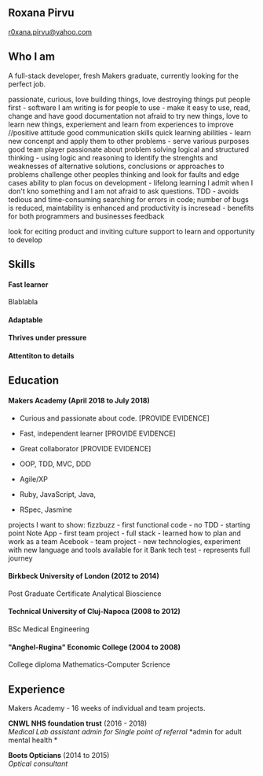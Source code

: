 ## Roxana Pirvu
r0xana.pirvu@yahoo.com

## Who I am
A full-stack developer, fresh Makers graduate, currently looking for the perfect job.


passionate, curious, love building things, love destroying things
put people first - software I am writing is for people to use - make it easy to use, read, change and have good documentation
not afraid to try new things, love to learn new things, experiement and learn from experiences to improve
//positive attitude
good communication skills
quick learning abilities - learn new concenpt and apply them to other problems - serve various purposes
good team player
passionate about problem solving 
logical and structured thinking - using logic and reasoning to identify the strenghts and weaknesses of alternative solutions, conclusions or approaches to problems
challenge other peoples thinking and look for faults and edge cases
ability to plan
focus on development - lifelong learning
I admit when I don't kno something and I am not afraid to ask questions.
TDD - avoids tedious and time-consuming searching for errors in code; number of bugs is reduced, maintability is enhanced and productivity is incresead - benefits for both programmers and businesses
feedback

look for
eciting product and inviting culture
support to learn and opportunity to develop

## Skills

#### Fast learner
Blablabla

#### Adaptable

#### Thrives under pressure

#### Attentiton to details

#### 

## Education

#### Makers Academy (April 2018 to July 2018)

- Curious and passionate about code. [PROVIDE EVIDENCE]
- Fast, independent learner [PROVIDE EVIDENCE]
- Great collaborator [PROVIDE EVIDENCE]

- OOP, TDD, MVC, DDD
- Agile/XP
- Ruby, JavaScript, Java,
- RSpec, Jasmine

projects I want to show:
fizzbuzz - first functional code - no TDD - starting point
Note App - first team project - full stack - learned how to plan and work as a team
Acebook - team project - new technologies, experiment with new language and tools available for it
Bank tech test - represents full journey

#### Birkbeck University of London (2012 to 2014)

Post Graduate Certificate Analytical Bioscience

#### Technical University of Cluj-Napoca (2008 to 2012)

BSc Medical Engineering

#### "Anghel-Rugina" Economic College (2004 to 2008)

College diploma Mathematics-Computer Scrience

## Experience
Makers Academy - 16 weeks of individual and team projects.

**CNWL NHS foundation trust** (2016 - 2018)   
*Medical Lab assistant* 
*admin for Single point of referral*
*admin for adult mental health *

**Boots Opticians** (2014 to 2015)    
*Optical consultant*  

